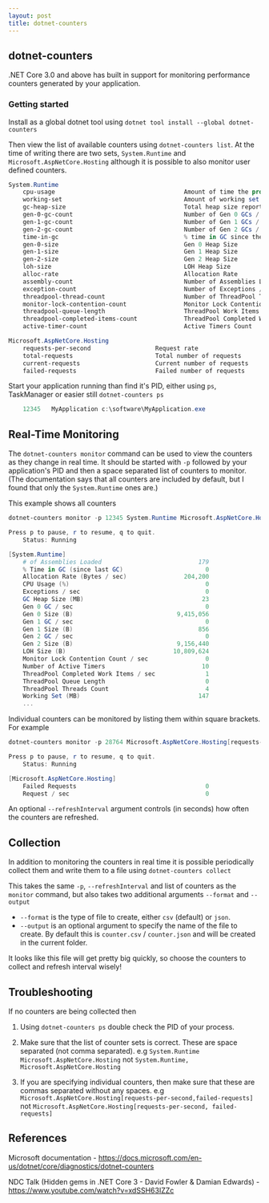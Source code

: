 ```yaml
---
layout: post
title: dotnet-counters
---
```


## dotnet-counters

.NET Core 3.0 and above has built in support for monitoring performance counters generated by your application.

### Getting started

Install as a global dotnet tool using `dotnet tool install --global dotnet-counters`

Then view the list of available counters using `dotnet-counters list`.  At the time of writing there are two sets, `System.Runtime` and `Microsoft.AspNetCore.Hosting` although it is possible to also monitor user defined counters.

``` powershell
System.Runtime
    cpu-usage                                    Amount of time the process has utilized the CPU (ms)
    working-set                                  Amount of working set used by the process (MB)
    gc-heap-size                                 Total heap size reported by the GC (MB)
    gen-0-gc-count                               Number of Gen 0 GCs / sec
    gen-1-gc-count                               Number of Gen 1 GCs / sec
    gen-2-gc-count                               Number of Gen 2 GCs / sec
    time-in-gc                                   % time in GC since the last GC
    gen-0-size                                   Gen 0 Heap Size
    gen-1-size                                   Gen 1 Heap Size
    gen-2-size                                   Gen 2 Heap Size
    loh-size                                     LOH Heap Size
    alloc-rate                                   Allocation Rate
    assembly-count                               Number of Assemblies Loaded
    exception-count                              Number of Exceptions / sec
    threadpool-thread-count                      Number of ThreadPool Threads
    monitor-lock-contention-count                Monitor Lock Contention Count
    threadpool-queue-length                      ThreadPool Work Items Queue Length
    threadpool-completed-items-count             ThreadPool Completed Work Items Count
    active-timer-count                           Active Timers Count

Microsoft.AspNetCore.Hosting
    requests-per-second                  Request rate
    total-requests                       Total number of requests
    current-requests                     Current number of requests
    failed-requests                      Failed number of requests
```

Start your application running than find it's PID,  either using `ps`,  TaskManager or easier still `dotnet-counters ps`

``` powershell
    12345   MyApplication c:\software\MyApplication.exe
```

## Real-Time Monitoring

The `dotnet-counters monitor` command can be used to view the counters as they change in real time.  It should be started with `-p` followed by your application's PID and then a space separated list of counters to monitor.   (The documentation says that all counters are included by default, but I found that only the `System.Runtime` ones are.)

This example shows all counters

``` powershell
dotnet-counters monitor -p 12345 System.Runtime Microsoft.AspNetCore.Hosting
```

``` powershell
Press p to pause, r to resume, q to quit.
    Status: Running

[System.Runtime]
    # of Assemblies Loaded                           179
    % Time in GC (since last GC)                       0
    Allocation Rate (Bytes / sec)                204,200
    CPU Usage (%)                                      0
    Exceptions / sec                                   0
    GC Heap Size (MB)                                 23
    Gen 0 GC / sec                                     0
    Gen 0 Size (B)                             9,415,056
    Gen 1 GC / sec                                     0
    Gen 1 Size (B)                                   856
    Gen 2 GC / sec                                     0
    Gen 2 Size (B)                             9,156,440
    LOH Size (B)                              10,809,624
    Monitor Lock Contention Count / sec                0
    Number of Active Timers                           10
    ThreadPool Completed Work Items / sec              1
    ThreadPool Queue Length                            0
    ThreadPool Threads Count                           4
    Working Set (MB)                                 147
    ...
```

Individual counters can be monitored by listing them within square brackets.  For example

``` powershell
dotnet-counters monitor -p 28764 Microsoft.AspNetCore.Hosting[requests-per-second,failed-requests]
```

``` powershell
Press p to pause, r to resume, q to quit.
    Status: Running

[Microsoft.AspNetCore.Hosting]
    Failed Requests                                    0
    Request / sec                                      0
```

An optional `--refreshInterval` argument controls (in seconds) how often the counters are refreshed.

## Collection

In addition to monitoring the counters in real time it is possible periodically collect them and write them to a file using `dotnet-counters collect`

This takes the same `-p`,  `--refreshInterval` and list of counters as the `monitor` command,  but also takes two additional arguments `--format` and `--output`

+ `--format` is the type of file to create,  either `csv` (default) or `json`.
+ `--output` is an optional argument to specify the name of the file to create.  By default this is `counter.csv` / `counter.json` and will be created in the current folder.

It looks like this file will get pretty big quickly,  so choose the counters to collect and refresh interval wisely!

## Troubleshooting

If no counters are being collected then

1. Using `dotnet-counters ps` double check the PID of your process.

2. Make sure that the list of counter sets is correct.  These are space separated (not comma separated).  e.g `System.Runtime Microsoft.AspNetCore.Hosting` not `System.Runtime, Microsoft.AspNetCore.Hosting`

3. If you are specifying individual counters,  then make sure that these are commas separated without any spaces. e.g  `Microsoft.AspNetCore.Hosting[requests-per-second,failed-requests]` not `Microsoft.AspNetCore.Hosting[requests-per-second, failed-requests]`

## References

Microsoft documentation - https://docs.microsoft.com/en-us/dotnet/core/diagnostics/dotnet-counters

NDC Talk (Hidden gems in .NET Core 3 - David Fowler & Damian Edwards) - https://www.youtube.com/watch?v=xdSSH63IZZc
